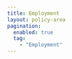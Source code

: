 ```yaml
---
title: Employment
layout: policy-area
pagination:
  enabled: true
  tag:
    - "Employment"
---
```

